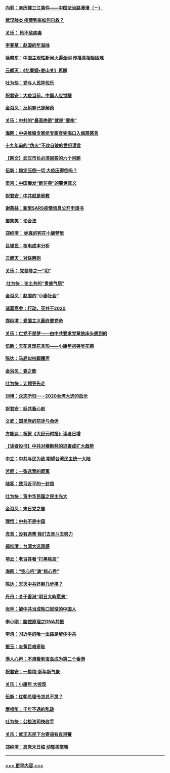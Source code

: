 #### [向莉：亲历建三江事件——中国法治路漫漫（ㄧ）](../pages/nsc993/n11827190.md?t=01290655) 
#### [武汉肺炎 疫情到来如何自救？](../pages/nsc993/n11827632.md?t=01290655) 
#### [关乐： 枪不敌病毒](../pages/nsc993/n11826746.md?t=01290655) 
#### [李春草：赵国的年滋味](../pages/nsc993/n11826321.md?t=01290655) 
#### [徐晓东：中国主观性新闻火遍全网 传播真相极困难](../pages/nsc993/n11826508.md?t=01290655) 
#### [云鹤天：《忆秦娥▪娄山关》再解](../pages/nsc993/n11824682.md?t=01290655) 
#### [吐为快：党与人民异忧乐](../pages/nsc993/n11824660.md?t=01290655) 
#### [祝君安：大疫当前，中国人应觉醒](../pages/nsc993/n11821946.md?t=01290655) 
#### [金浴凤：反躬罪己是解药](../pages/nsc993/n11820280.md?t=01290655) 
#### [关乐：中共的“最高绝密”就是“要命”](../pages/nsc993/n11816946.md?t=01290655) 
#### [海网：中央维稳专家组专家夸完海口入病房感言](../pages/nsc993/n11815138.md?t=01290655) 
#### [十九年前的“伪火”不攻自破的世纪谎言](../pages/nsc993/n11813238.md?t=01290655) 
#### [【网文】武汉市长必须回答的六个问题](../pages/nsc993/n11813848.md?t=01290655) 
#### [伍新：稳定压倒一切 大疫压得倒吗？](../pages/nsc993/n11812634.md?t=01290655) 
#### [梁京：中国爆发“新非典”的警世意义](../pages/nsc993/n11812554.md?t=01290655) 
#### [祝君安：中共就是邪教](../pages/nsc993/n11812431.md?t=01290655) 
#### [谢燕益：新型SARS疫情信息公开申请书](../pages/nsc993/n11808840.md?t=01290655) 
#### [蜀笑笑：论合法](../pages/nsc993/n11808064.md?t=01290655) 
#### [郑纯清： 她真的死在小康梦里](../pages/nsc993/n11806623.md?t=01290655) 
#### [吕锡民：核电成本分析](../pages/nsc993/n11806284.md?t=01290655) 
#### [云鹤天：对联两则](../pages/nsc993/n11805957.md?t=01290655) 
#### [关乐： 党领导之一“切”](../pages/nsc993/n11804505.md?t=01290655) 
#### [ 吐为快：论土共的“贵族气质”](../pages/nsc993/n11804490.md?t=01290655) 
#### [金浴凤：赵国的“小康社会”](../pages/nsc993/n11804452.md?t=01290655) 
#### [诸葛高参：行动，灭共于2020](../pages/nsc993/n11804120.md?t=01290655) 
#### [郑纯清：爱国主义最终要党命](../pages/nsc993/n11802197.md?t=01290655) 
#### [关乐：亡党不是梦——由中共要求党章放床头想到的](../pages/nsc993/n11802156.md?t=01290655) 
#### [伍新：无花言现花言形——小康年初哭吴花燕](../pages/nsc993/n11800044.md?t=01290655) 
#### [陈达：马屁似拍颠覆声](../pages/nsc993/n11800010.md?t=01290655) 
#### [金浴凤：春之歌](../pages/nsc993/n11797687.md?t=01290655) 
#### [吐为快：让领导先走](../pages/nsc993/n11797512.md?t=01290655) 
#### [刘博：众志所归——2020台湾大选的启示](../pages/nsc993/n11796878.md?t=01290655) 
#### [祝君安：妖共畜心剖](../pages/nsc993/n11794273.md?t=01290655) 
#### [文武：国民党的前途与命运](../pages/nsc993/n11794198.md?t=01290655) 
#### [方能达：祝贺《大纪元时报》读者日增](../pages/nsc993/n11793807.md?t=01290655) 
#### [【读者投书】中共对穆斯林的迫害成扩大趋势](../pages/nsc993/n11791371.md?t=01290655) 
#### [中立：中共与民为敌 期望台湾民主统一大陆](../pages/nsc993/n11790392.md?t=01290655) 
#### [苦胆：一张选票的距离](../pages/nsc993/n11788914.md?t=01290655) 
#### [陆客：致习近平的一封信](../pages/nsc993/n11788867.md?t=01290655) 
#### [吐为快：贺中华民国之民主光大](../pages/nsc993/n11788618.md?t=01290655) 
#### [金浴凤：末日党之像](../pages/nsc993/n11787475.md?t=01290655) 
#### [理悟：中共不是中国](../pages/nsc993/n11787463.md?t=01290655) 
#### [念贲：没有选票  我们去奋斗去努力](../pages/nsc993/n11787398.md?t=01290655) 
#### [郑纯清：台湾大选观感](../pages/nsc993/n11786210.md?t=01290655) 
#### [项云：老百姓看“打黑除恶”](../pages/nsc993/n11785398.md?t=01290655) 
#### [海网：“空心朽”演“核心秀”](../pages/nsc993/n11783874.md?t=01290655) 
#### [陈达：天灭中共还剩几步棋？](../pages/nsc993/n11783719.md?t=01290655) 
#### [丹丹：关于香港“明日大屿愿景”](../pages/nsc993/n11783273.md?t=01290655) 
#### [张林：被中共当成牲口奴役的中国人](../pages/nsc993/n11782397.md?t=01290655) 
#### [李小刚：脑控原理之DNA共振](../pages/nsc993/n11780962.md?t=01290655) 
#### [李清：习近平的唯一出路是解体中共](../pages/nsc993/n11780866.md?t=01290655) 
#### [振玉：炎黄巨难奇耻](../pages/nsc993/n11779632.md?t=01290655) 
#### [港人心声：不想看到宝岛成为第二个香港](../pages/nsc993/n11778817.md?t=01290655) 
#### [祝君安：一剪梅‧新年新气象](../pages/nsc993/n11776340.md?t=01290655) 
#### [关乐：小康年 大役现](../pages/nsc993/n11774213.md?t=01290655) 
#### [伍新：红朝总理令怎总不灵？](../pages/nsc993/n11770813.md?t=01290655) 
#### [廖祖笙：千年不遇的乱政](../pages/nsc993/n11770373.md?t=01290655) 
#### [吐为快：公检法司快收手](../pages/nsc993/n11770359.md?t=01290655) 
#### [关乐：就王志民下台寄语有良港警](../pages/nsc993/n11769903.md?t=01290655) 
#### [郑纯清：恶党末日临 动辄挨掌嘴](../pages/nsc993/n11769356.md?t=01290655) 

----
#### [ >>> 更早内容 <<< ](../indexes/nsc993-earlier.md)
